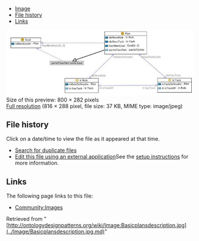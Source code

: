 * [Image](../Image/Basicplansdescription.jpg.md#file)
* [File history](../Image/Basicplansdescription.jpg.md#filehistory)
* [Links](../Image/Basicplansdescription.jpg.md#filelinks)

[![Image:Basicplansdescription.jpg](../images/thumb/5/54/Basicplansdescription.jpg/800px-Basicplansdescription.jpg)](../images/5/54/Basicplansdescription.jpg)  
Size of this preview: 800 × 282 pixels  
[Full resolution](../images/5/54/Basicplansdescription.jpg)‎ (816 × 288 pixel, file size: 37 KB, MIME type: image/jpeg)

## File history

Click on a date/time to view the file as it appeared at that time.



  
* [Search for duplicate files](http://ontologydesignpatterns.org/wiki/Special:FileDuplicateSearch/Basicplansdescription.jpg "Special:FileDuplicateSearch/Basicplansdescription.jpg")
* [Edit this file using an external application](http://ontologydesignpatterns.org/wiki/index.php?title=Image:Basicplansdescription.jpg&action=edit&externaledit=true&mode=file "Image:Basicplansdescription.jpg")See the [setup instructions](http://www.mediawiki.org/wiki/Manual:External_editors "http://www.mediawiki.org/wiki/Manual:External_editors") for more information.

## Links



The following page links to this file:


* [Community:Images](../Community/Images.md "Community:Images")


Retrieved from "[http://ontologydesignpatterns.org/wiki/Image:Basicplansdescription.jpg](../Image/Basicplansdescription.jpg.md)"